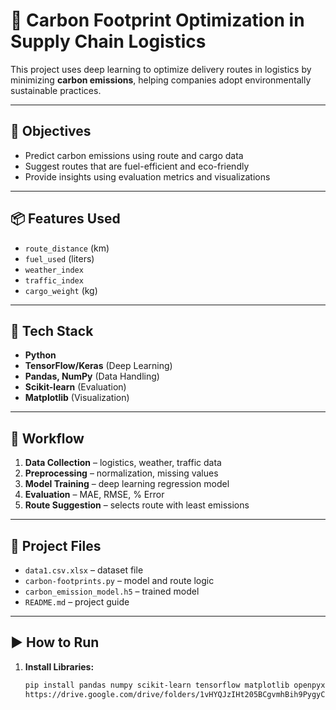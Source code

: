 # 🌱 Carbon Footprint Optimization in Supply Chain Logistics

This project uses deep learning to optimize delivery routes in logistics by minimizing **carbon emissions**, helping companies adopt environmentally sustainable practices.

---

## 🚀 Objectives

- Predict carbon emissions using route and cargo data
- Suggest routes that are fuel-efficient and eco-friendly
- Provide insights using evaluation metrics and visualizations

---

## 📦 Features Used

- `route_distance` (km)  
- `fuel_used` (liters)  
- `weather_index`  
- `traffic_index`  
- `cargo_weight` (kg)

---

## 🧠 Tech Stack

- **Python**  
- **TensorFlow/Keras** (Deep Learning)  
- **Pandas, NumPy** (Data Handling)  
- **Scikit-learn** (Evaluation)  
- **Matplotlib** (Visualization)

---

## 🔁 Workflow

1. **Data Collection** – logistics, weather, traffic data  
2. **Preprocessing** – normalization, missing values  
3. **Model Training** – deep learning regression model  
4. **Evaluation** – MAE, RMSE, % Error  
5. **Route Suggestion** – selects route with least emissions

---

## 📁 Project Files

- `data1.csv.xlsx` – dataset file  
- `carbon-footprints.py` – model and route logic  
- `carbon_emission_model.h5` – trained model  
- `README.md` – project guide

---

## ▶️ How to Run

1. **Install Libraries:**
   ```bash
   pip install pandas numpy scikit-learn tensorflow matplotlib openpyxl
   https://drive.google.com/drive/folders/1vHYQJzIHt205BCgvmhBih9PygyCluIZW?usp=sharing
